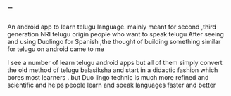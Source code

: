# -
 An android app to learn telugu language. mainly meant for  second  ,third generation  NRI telugu origin people who want to speak telugu
 After seeing  and  using  Duolingo for Spanish ,the thought  of  building  something similar  for telugu on android came to me  
 
  I see  a number of learn telugu  android apps  but all of them  simply convert the  old  method of telugu balasiksha  and  start in  a didactic fashion  which  bores  most learners . but  Duo lingo technic is much  more  refined  and  scientific  and  helps people  learn and  speak languages  faster and  better

